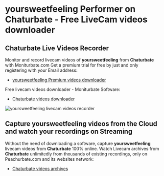 # yoursweetfeeling Performer on Chaturbate - Free LiveCam videos downloader

## Chaturbate Live Videos Recorder

Monitor and record livecam videos of **yoursweetfeeling** from **Chaturbate** with Moniturbate.com
Get a premium trial for free by just and only registering with your Email address:
* [yoursweetfeeling Premium videos downloader](https://moniturbate.com/request-demo-licence-key.html)

Free livecam videos downloader - Moniturbate Software:
* [Chaturbate videos downloader](https://moniturbate.com/moniturbate-download-software.html)

![yoursweetfeeling livecam videos recorder](https://peachurnet.com/templates/moniturbate-software.png)


## Capture yoursweetfeeling videos from the Cloud and watch your recordings on Streaming

Without the need of downloading a software, capture **yoursweetfeeling** livecam videos from **Chaturbate** 100% online.
Watch Livecam archives from **Chaturbate** unlimitedly from thousands of existing recordings, only on Peachurbate.com and its websites network:
* [Chaturbate videos archives](https://peachurnet.com/)